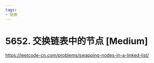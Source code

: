 ```yaml
---
tags:
- 链表
---
```


# 5652. 交换链表中的节点 [Medium]

<https://leetcode-cn.com/problems/swapping-nodes-in-a-linked-list/>
